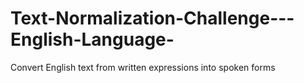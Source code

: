 # Text-Normalization-Challenge---English-Language-
Convert English text from written expressions into spoken forms
